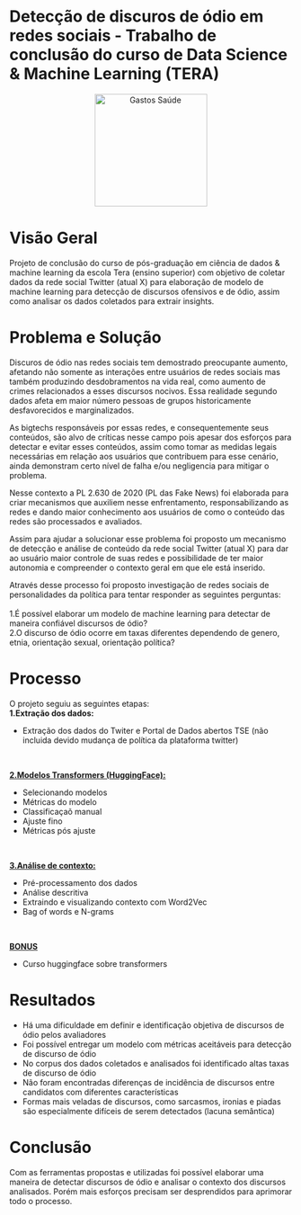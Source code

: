 # Detecção de discuros de ódio em redes sociais - Trabalho de conclusão do curso de Data Science & Machine Learning (TERA)
<div align="center">
  <img src="https://huggingface.co/front/assets/huggingface_logo-noborder.svg" alt="Gastos Saúde" width="200" />
</div>

# Visão Geral
Projeto de conclusão do curso de pós-graduação em ciência de dados & machine learning da escola Tera (ensino superior) com objetivo de coletar dados da rede social Twitter 
(atual X) para elaboração de modelo de machine learning para detecção de discursos ofensivos e de ódio, assim como analisar os dados coletados para extrair insights.

# Problema e Solução
Discuros de ódio nas redes sociais tem demostrado preocupante aumento, afetando não somente as interações entre usuários de redes sociais mas também produzindo desdobramentos 
na vida real, como aumento de crimes relacionados a esses discursos nocivos. Essa realidade segundo dados afeta em maior número pessoas de grupos historicamente desfavorecidos 
e marginalizados.

As bigtechs responsáveis por essas redes, e consequentemente seus conteúdos, são alvo de críticas nesse campo pois apesar dos esforços para detectar e evitar esses conteúdos, 
assim como tomar as medidas legais necessárias em relação aos usuários que contribuem para esse cenário, ainda demonstram certo nível de falha e/ou negligencia para mitigar o 
problema.  

Nesse contexto a PL 2.630 de 2020 (PL das Fake News) foi elaborada para criar mecanismos que auxiliem nesse enfrentamento, responsabilizando as redes e dando maior conhecimento aos usuários de 
como o conteúdo das redes são processados e avaliados.

Assim para ajudar a solucionar esse problema foi proposto um mecanismo de detecção e análise de conteúdo da rede social Twitter (atual X) para dar ao usuário maior controle de 
suas redes e possibilidade de ter maior autonomia e compreender o contexto geral em que ele está inserido.

Através desse processo foi proposto investigação de redes sociais de personalidades da política para tentar responder as seguintes perguntas:<br>
<br>
1.É possível elaborar um modelo de machine learning para detectar de maneira confiável discursos de ódio?<br>
2.O discurso de ódio ocorre em taxas diferentes dependendo de genero, etnia, orientação sexual, orientação política?<br>

# Processo
O projeto seguiu as seguintes etapas:<br>
__1.Extração dos dados:__<br>
  - Extração dos dados do Twiter e Portal de Dados abertos TSE (não incluida devido mudança de política da plataforma twitter)<br>
  <br>
  
[__2.Modelos Transformers (HuggingFace):__<br>](https://github.com/Bruno-Donato/projeto_tera/blob/main/teste_huggingface.ipynb)
  - Selecionando modelos<br>
  - Métricas do modelo<br>
  - Classificaçaõ manual<br>
  - Ajuste fino<br>
  - Métricas pós ajuste<br>
  <br>
  
[__3.Análise de contexto:__<br>](https://github.com/Bruno-Donato/projeto_tera/blob/main/analise_contexto.ipynb)
  - Pré-processamento dos dados<br>
  - Análise descritiva<br>
  - Extraindo e visualizando contexto com Word2Vec<br>
  - Bag of words e N-grams<br>
  <br>

[__BONUS__<br>](https://github.com/Bruno-Donato/projeto_tera/blob/main/curso_hugging_face.ipynb)
  - Curso huggingface sobre transformers

# Resultados
- Há uma dificuldade em definir e identificação objetiva de discursos de ódio pelos avaliadores
- Foi possível entregar um modelo com métricas aceitáveis para detecção de discurso de ódio
- No corpus dos dados coletados e analisados foi identificado altas taxas de discurso de ódio
- Não foram encontradas diferenças de incidência de discursos entre candidatos com diferentes características
- Formas mais veladas de discursos, como sarcasmos, ironias e piadas são especialmente difíceis de serem detectados (lacuna semântica)

# Conclusão
Com as ferramentas propostas e utilizadas foi possível elaborar uma maneira de detectar discursos de ódio e analisar o contexto dos discursos analisados. Porém mais esforços precisam ser desprendidos para aprimorar todo o processo.

